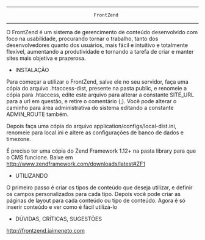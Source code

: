 ********************************************************************************
                                    FrontZend
********************************************************************************
O FrontZend é um sistema de gerencimento de conteúdo desenvolvido com foco na
usabilidade, procurando tornar o trabalho, tanto dos desenvolvedores quanto
dos usuários, mais fácil e intuitivo e totalmente flexível, aumentando a
produtividade e tornando a tarefa de criar e manter sites mais objetiva e
prazerosa.


* INSTALAÇÃO

Para começar a utilizar o FrontZend, salve ele no seu servidor, faça uma cópia
do arquivo .htaccess-dist, presente na pasta public, e renomeie a cópia para
.htaccess, edite este arquivo para alterar a constante SITE_URL para a url em
questão, e retire o comentário (;). Você pode alterar o caminho para área
administrativa do sistema editando a constante ADMIN_ROUTE também.

Depois faça uma cópia do arquivo application/configs/local-dist.ini, renomeie
para local.ini e altere as configurações de banco de dados e timezone.

É preciso ter uma cópia do Zend Framework 1.12+ na pasta library para que o
CMS funcione. Baixe em http://www.zendframework.com/downloads/latest#ZF1


* UTILIZANDO

O primeiro passo é criar os tipos de conteúdo que deseja utilizar, e definir
os campos personalizados para cada tipo. Depois você pode criar as páginas
de layout para cada conteúdo ou tipo de conteúdo. Agora é só inserir conteúdo
e ver como é fácil utilizá-lo


* DÚVIDAS, CRÍTICAS, SUGESTÕES

http://frontzend.jaimeneto.com

